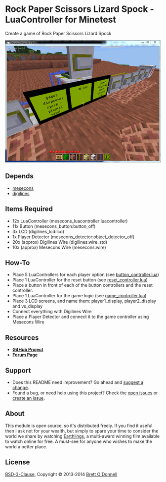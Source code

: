 # Rock Paper Scissors Lizard Spock - LuaController for Minetest

Create a game of Rock Paper Scissors Lizard Spock

![Screenshot](https://raw.githubusercontent.com/cornernote/minetest-rpsls_lc/master/screenshot.png "Rock Paper Scissors Lizard Spock")


## Depends

* [mesecons](https://github.com/Jeija/minetest-mod-mesecons)
* [digilines](https://github.com/Jeija/minetest-mod-digilines)


## Items Required

- 12x LuaController (mesecons_luacontroller:luacontroller)
- 11x Button (mesecons_button:button_off)
- 3x LCD (digilines_lcd:lcd)
- 1x Player Detector (mesecons_detector:object_detector_off)
- 20x (approx) Digilines Wire (digilines:wire_std)
- 10x (approx) Mesecons Wire (mesecons:wire)


## How-To

- Place 5 LuaControllers for each player option (see [button_controller.lua](https://github.com/cornernote/minetest-rpsls_lc/blob/master/button_controller.lua))
- Place 1 LuaController for the reset button (see [reset_controller.lua](https://github.com/cornernote/minetest-rpsls_lc/blob/master/reset_controller.lua))
- Place a button in front of each of the button controllers and the reset controller.
- Place 1 LuaController for the game logic (see [game_controller.lua](https://github.com/cornernote/minetest-rpsls_lc/blob/master/game_controller.lua))
- Place 3 LCD screens, and name them: player1_display, player2_display and vs_display
- Connect everything with Digilines Wire
- Place a Player Detector and connect it to the game controller using Mesecons Wire


## Resources

- **[GitHub Project](https://github.com/cornernote/minetest-rpsls_lc)**
- **[Forum Page](https://forum.minetest.net/viewtopic.php?t=10748)**

## Support

- Does this README need improvement?  Go ahead and [suggest a change](https://github.com/cornernote/minetest-rpsls_lc/edit/master/README.md).
- Found a bug, or need help using this project?  Check the [open issues](https://github.com/cornernote/minetest-rpsls_lc/issues) or [create an issue](https://github.com/cornernote/minetest-rpsls_lc/issues/new).


## About

This module is open source, so it's distributed freely. If you find it useful then I ask not for your wealth, but simply to spare your time to consider the world we share by watching [Earthlings](http://earthlings.com/), a multi-award winning film available to watch online for free. A must-see for anyone who wishes to make the world a better place.


## License

[BSD-3-Clause](https://raw.github.com/cornernote/minetest-rpsls_lc/master/LICENSE), Copyright © 2013-2014 [Brett O'Donnell](http://cornernote.github.io/)
